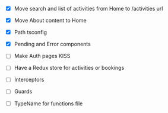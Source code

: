- [x] Move search and list of activities from Home to /activities url
- [x] Move About content to Home
- [x] Path tsconfig
- [x] Pending and Error components

- [ ] Make Auth pages KISS
- [ ] Have a Redux store for activities or bookings
- [ ] Interceptors
- [ ] Guards
- [ ] TypeName for functions file
